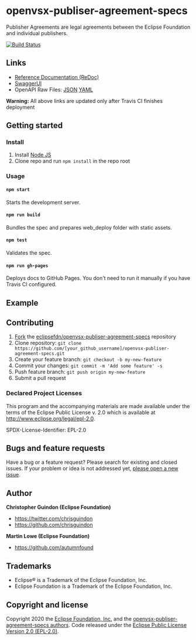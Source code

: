 # openvsx-publiser-agreement-specs

Publisher Agreements are legal agreements between the Eclipse Foundation and individual publishers.

[![Build Status](https://travis-ci.org/EclipseFdn/openvsx-publiser-agreement-specs.svg?branch=master)](https://travis-ci.org/EclipseFdn/openvsx-publiser-agreement-specs)

## Links

- [Reference Documentation (ReDoc)](https://eclipsefdn.github.io/openvsx-publiser-agreement-specs/)
- [SwaggerUI](https://eclipsefdn.github.io/openvsx-publiser-agreement-specs/swagger-ui/)
- OpenAPI Raw Files: [JSON](https://eclipsefdn.github.io/openvsx-publiser-agreement-specs/openapi.json) [YAML](https://eclipsefdn.github.io/openvsx-publiser-agreement-specs/openapi.yaml)

**Warning:** All above links are updated only after Travis CI finishes deployment

## Getting started
### Install

1. Install [Node JS](https://nodejs.org/)
2. Clone repo and run `npm install` in the repo root

### Usage

#### `npm start`
Starts the development server.

#### `npm run build`
Bundles the spec and prepares web_deploy folder with static assets.

#### `npm test`
Validates the spec.

#### `npm run gh-pages`
Deploys docs to GitHub Pages. You don't need to run it manually if you have Travis CI configured.

## Example


## Contributing

1. [Fork](https://help.github.com/articles/fork-a-repo/) the [eclipsefdn/openvsx-publiser-agreement-specs](https://github.com/eclipsefdn/openvsx-publiser-agreement-specs) repository
2. Clone repository: `git clone https://github.com/[your_github_username]/openvsx-publiser-agreement-specs.git`
3. Create your feature branch: `git checkout -b my-new-feature`
4. Commit your changes: `git commit -m 'Add some feature' -s`
5. Push feature branch: `git push origin my-new-feature`
6. Submit a pull request

### Declared Project Licenses

This program and the accompanying materials are made available under the terms
of the Eclipse Public License v. 2.0 which is available at
http://www.eclipse.org/legal/epl-2.0.

SPDX-License-Identifier: EPL-2.0

## Bugs and feature requests

Have a bug or a feature request? Please search for existing and closed issues. If your problem or idea is not addressed yet, [please open a new issue](https://github.com/eclipsefdn/openvsx-publiser-agreement-specs/issues/new).

## Author

**Christopher Guindon (Eclipse Foundation)**

- <https://twitter.com/chrisguindon>
- <https://github.com/chrisguindon>

**Martin Lowe (Eclipse Foundation)**

- <https://github.com/autumnfound>

## Trademarks

* Eclipse® is a Trademark of the Eclipse Foundation, Inc.
* Eclipse Foundation is a Trademark of the Eclipse Foundation, Inc.

## Copyright and license

Copyright 2020 the [Eclipse Foundation, Inc.](https://www.eclipse.org) and the [openvsx-publiser-agreement-specs authors](https://github.com/eclipsefdn/openvsx-publiser-agreement-specs/graphs/contributors). Code released under the [Eclipse Public License Version 2.0 (EPL-2.0)](https://github.com/eclipsefdn/openvsx-publiser-agreement-specs/blob/src/LICENSE).